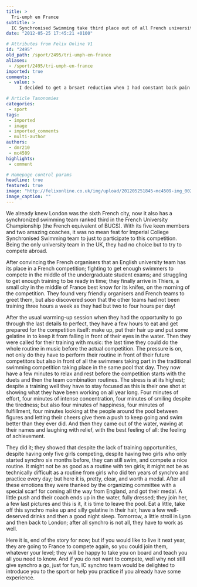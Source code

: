 ```yaml
---
title: >
  Tri-umph en France
subtitle: >
  IC Synchronised Swimming take third place out of all French university teams, reports Delphine Rolando
date: "2012-05-25 17:45:21 +0100"

# Attributes from Felix Online V1
id: "2495"
old_path: /sport/2495/tri-umph-en-france
aliases:
 - /sport/2495/tri-umph-en-france
imported: true
comments:
 - value: >
     I decided to get a brsaet reduction when I had constant back pain and problems. It was one of the best choices I have ever made. My body looks proportionate and I feel like I can go back to doing normal activities! I don't know what area you are from but I highly suggest Dr. Robert Heck from Ohio. Was this answer helpful?,dit :Tre8s bonne pre9sentation, merci e0 toi. Je suis vraiment de9e7u que l'application soit <a href="http://vmpbednmhe.com">denevu</a> payante Je vais surement l'acheter tout de meame car j'e9tais vraiment tre8s content de la pre9ce9dente version. Mais j'espe8re vraiment comme tu le dis que les mises e0 jour seront plus fre9quentes., automobile insurance mass seekers being formed auto insurance

# Article Taxonomies
categories:
 - sport
tags:
 - imported
 - image
 - imported_comments
 - multi-author
authors:
 - dmr210
 - mc4509
highlights:
 - comment

# Homepage control params
headline: true
featured: true
image: "http://felixonline.co.uk/img/upload/201205251845-mc4509-img_0023.jpg"
image_caption: ""
---
```


We already knew London was the sixth French city, now it also has a synchronized swimming team ranked third in the French University Championship (the French equivalent of BUCS). With its five keen members and two amazing coaches, it was no mean feat for Imperial College Synchronised Swimming team to just to participate to this competition. Being the only university team in the UK, they had no choice but to try to compete abroad.

After convincing the French organisers that an English university team has its place in a French competition; fighting to get enough swimmers to compete in the middle of the undergraduate student exams; and struggling to get enough training to be ready in time; they finally arrive in Thiers, a small city in the middle of France best know for its knifes, on the morning of the competition. They found very friendly organisers and French teams to greet them, but also discovered soon that the other teams had not been training three hours a week as they had but two to four hours per day!

After the usual warming-up session when they had the opportunity to go through the last details to perfect, they have a few hours to eat and get prepared for the competition itself: make up, put their hair up and put some gelatine in to keep it from falling in front of their eyes in the water. Then they were called for their training with music: the last time they could do the whole routine in music before the actual competition. The pressure is on, not only do they have to perform their routine in front of their future competitors but also in front of all the swimmers taking part in the traditional swimming competition taking place in the same pool that day. They now have a few minutes to relax and rest before the competition starts with the duets and then the team combination routines. The stress is at its highest; despite a training well they have to stay focused as this is their one shot at showing what they have been working on all year long. Four minutes of effort, four minutes of intense concentration, four minutes of smiling despite the tiredness; but also four minutes of happiness, four minutes of fulfillment, four minutes looking at the people around the pool between figures and letting their cheers give them a push to keep going and swim better than they ever did. And then they came out of the water, waving at their names and laughing with relief, with the best feeling of all: the feeling of achievement.

They did it; they showed that despite the lack of training opportunities, despite having only five girls competing, despite having two girls who only started synchro six months before, they can still swim, and compete a nice routine. It might not be as good as a routine with ten girls; it might not be as technically difficult as a routine from girls who did ten years of synchro and practice every day; but here it is, pretty, clear, and worth a medal. After all these emotions they were thanked by the organizing committee with a special scarf for coming all the way from England, and got their medal. A little push and their coach ends up in the water, fully dressed; they join her, a few last pictures and this is it, it is time to leave the pool. Eat a little, take off this synchro make up and silly gelatine in their hair, have a few well-deserved drinks and then a good night sleep. Tomorrow, a little stroll in Lyon and then back to London; after all synchro is not all, they have to work as well.

Here it is, end of the story for now; but if you would like to live it next year, they are going to France to compete again, so you could join them, whatever your level; they will be happy to take you on board and teach you all you need to know. And if you do not want to compete, well why not still give synchro a go, just for fun, IC synchro team would be delighted to introduce you to the sport or help you practice if you already have some experience.
